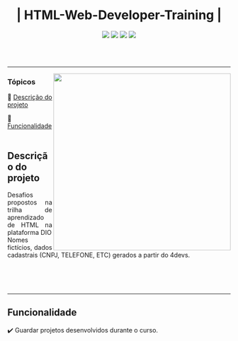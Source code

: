 <h1 align="center">| HTML-Web-Developer-Training  |</h1>
<p align="center">
  <img src="https://img.shields.io/static/v1?label=HTML&message=language&color=orange&style=for-the-badge&logo=HTML5"/>
  <img src="https://img.shields.io/static/v1?label=CSS&message=style sheets&color=blue&style=for-the-badge&logo=CSS3"/>
  <img src="http://img.shields.io/static/v1?label=License&message=MIT&color=green&style=for-the-badge"/>
  <img src="http://img.shields.io/static/v1?label=STATUS&message=CONCLUIDO&color=GREEN&style=for-the-badge"/>
</p>
<br><br>
<hr>
<img src="img/HTML.webp" align="right" width="400">

### Tópicos 

:small_blue_diamond: [Descrição do projeto](#descrição-do-projeto)

:small_blue_diamond: [Funcionalidade](#funcionalidade)
<br><br>

## Descrição do projeto 
<p align="justify"> 
  Desafios propostos na trilha de aprendizado de HTML na plataforma DIO<br>
  Nomes fictícios, dados cadastrais (CNPJ, TELEFONE, ETC) gerados a partir do 4devs.
  <br><br>
</p>

<br><br>

<hr>

## Funcionalidade

:heavy_check_mark: Guardar projetos desenvolvidos durante o curso.  